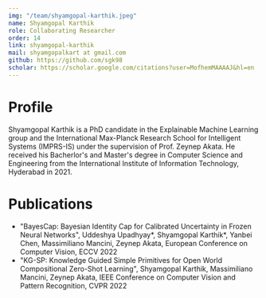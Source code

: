 ```yaml
---
img: "/team/shyamgopal-karthik.jpeg"
name: Shyamgopal Karthik
role: Collaborating Researcher
order: 14
link: shyamgopal-karthik
mail: shyamgopalkart at gmail.com
github: https://github.com/sgk98
scholar: https://scholar.google.com/citations?user=MofhemMAAAAJ&hl=en
---
```


# Profile
Shyamgopal Karthik is a PhD candidate in the Explainable Machine Learning group and the International Max-Planck Research School for Intelligent Systems (IMPRS-IS) under the supervision of Prof. Zeynep Akata. He received his Bacherlor's and Master's degree in Computer Science and Engineering from the International Institute of Information Technology, Hyderabad in 2021.

# Publications
- "BayesCap: Bayesian Identity Cap for Calibrated Uncertainty in Frozen Neural Networks", Uddeshya Upadhyay*, Shyamgopal Karthik*, Yanbei Chen, Massimiliano Mancini, Zeynep Akata, European Conference on Computer Vision, ECCV 2022
- "KG-SP: Knowledge Guided Simple Primitives for Open World Compositional Zero-Shot Learning", Shyamgopal Karthik, Massimiliano Mancini, Zeynep Akata, IEEE Conference on Computer Vision and Pattern Recognition, CVPR 2022

